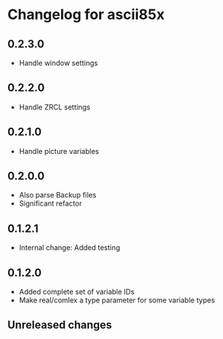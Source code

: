 # Changelog for ascii85x

## 0.2.3.0

- Handle window settings

## 0.2.2.0

- Handle ZRCL settings

## 0.2.1.0

- Handle picture variables

## 0.2.0.0

- Also parse Backup files
- Significant refactor

## 0.1.2.1

- Internal change: Added testing

## 0.1.2.0

- Added complete set of variable IDs
- Make real/comlex a type parameter for some variable types

## Unreleased changes

